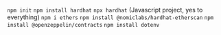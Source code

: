 `npm init`
`npm install hardhat`
`npx hardhat` (Javascript project, yes to everything)
`npm i ethers`
`npm install @nomiclabs/hardhat-etherscan`
`npm install @openzeppelin/contracts`
`npm install dotenv`